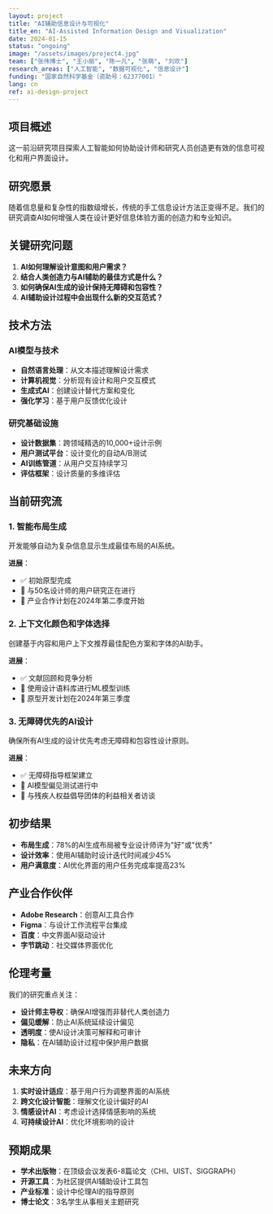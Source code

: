 ```yaml
---
layout: project
title: "AI辅助信息设计与可视化"
title_en: "AI-Assisted Information Design and Visualization"
date: 2024-01-15
status: "ongoing"
image: "/assets/images/project4.jpg"
team: ["张伟博士", "王小丽", "陈一凡", "张萌", "刘欢"]
research_areas: ["人工智能", "数据可视化", "信息设计"]
funding: "国家自然科学基金（资助号：62377001）"
lang: cn
ref: ai-design-project
---
```


## 项目概述

这一前沿研究项目探索人工智能如何协助设计师和研究人员创造更有效的信息可视化和用户界面设计。

## 研究愿景

随着信息量和复杂性的指数级增长，传统的手工信息设计方法正变得不足。我们的研究调查AI如何增强人类在设计更好信息体验方面的创造力和专业知识。

## 关键研究问题

1. **AI如何理解设计意图和用户需求？**
2. **结合人类创造力与AI辅助的最佳方式是什么？**
3. **如何确保AI生成的设计保持无障碍和包容性？**
4. **AI辅助设计过程中会出现什么新的交互范式？**

## 技术方法

### AI模型与技术
- **自然语言处理**：从文本描述理解设计需求
- **计算机视觉**：分析现有设计和用户交互模式
- **生成式AI**：创建设计替代方案和变化
- **强化学习**：基于用户反馈优化设计

### 研究基础设施
- **设计数据集**：跨领域精选的10,000+设计示例
- **用户测试平台**：设计变化的自动A/B测试
- **AI训练管道**：从用户交互持续学习
- **评估框架**：设计质量的多维评估

## 当前研究流

### 1. 智能布局生成
开发能够自动为复杂信息显示生成最佳布局的AI系统。

**进展**：
- ✅ 初始原型完成
- 🔄 与50名设计师的用户研究正在进行
- 📅 产业合作计划在2024年第二季度开始

### 2. 上下文化颜色和字体选择
创建基于内容和用户上下文推荐最佳配色方案和字体的AI助手。

**进展**：
- ✅ 文献回顾和竞争分析
- 🔄 使用设计语料库进行ML模型训练
- 📅 原型开发计划在2024年第三季度

### 3. 无障碍优先的AI设计
确保所有AI生成的设计优先考虑无障碍和包容性设计原则。

**进展**：
- ✅ 无障碍指导框架建立
- 🔄 AI模型偏见测试进行中
- 📅 与残疾人权益倡导团体的利益相关者访谈

## 初步结果

- **布局生成**：78%的AI生成布局被专业设计师评为"好"或"优秀"
- **设计效率**：使用AI辅助时设计迭代时间减少45%
- **用户满意度**：AI优化界面的用户任务完成率提高23%

## 产业合作伙伴

- **Adobe Research**：创意AI工具合作
- **Figma**：与设计工作流程平台集成
- **百度**：中文界面AI驱动设计
- **字节跳动**：社交媒体界面优化

## 伦理考量

我们的研究重点关注：
- **设计师主导权**：确保AI增强而非替代人类创造力
- **偏见缓解**：防止AI系统延续设计偏见
- **透明度**：使AI设计决策可解释和可审计
- **隐私**：在AI辅助设计过程中保护用户数据

## 未来方向

1. **实时设计适应**：基于用户行为调整界面的AI系统
2. **跨文化设计智能**：理解文化设计偏好的AI
3. **情感设计AI**：考虑设计选择情感影响的系统
4. **可持续设计AI**：优化环境影响的设计

## 预期成果

- **学术出版物**：在顶级会议发表6-8篇论文（CHI、UIST、SIGGRAPH）
- **开源工具**：为社区提供AI辅助设计工具包
- **产业标准**：设计中伦理AI的指导原则
- **博士论文**：3名学生从事相关主题研究